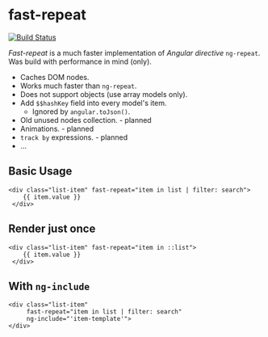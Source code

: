 # fast-repeat
[![Build Status](https://travis-ci.org/fantasticMrFox/ng-repeat-fast.svg?branch=master)](https://travis-ci.org/fantasticMrFox/ng-repeat-fast)

*Fast-repeat* is a much faster implementation of *Angular directive* `ng-repeat`.
Was build with performance in mind (only).

* Caches DOM nodes.
* Works much faster than `ng-repeat`.
* Does not support objects (use array models only).
* Add `$$hashKey` field into every model's item.
    * Ignored by `angular.toJson()`.
* Old unused nodes collection. - planned
* Animations. - planned
* `track by` expressions. - planned
* ...
    
    
## Basic Usage
```
<div class="list-item" fast-repeat="item in list | filter: search">
    {{ item.value }}
 </div>
```

## Render just once
```
<div class="list-item" fast-repeat="item in ::list">
    {{ item.value }}
 </div>
```

## With `ng-include`
```
<div class="list-item"
     fast-repeat="item in list | filter: search"
     ng-include="'item-template'">
</div>
```
